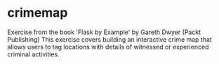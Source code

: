 # crimemap

Exercise from the book 'Flask by Example' by Gareth Dwyer (Packt Publishing)
This exercise covers building an interactive crime map that allows users to tag locations with details of witnessed or experienced criminal activities.
